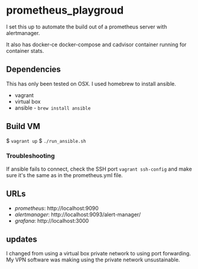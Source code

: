 # prometheus_playgroud

I set this up to automate the build out of a prometheus server with alertmanager.

It also has docker-ce docker-compose and cadvisor container running for container stats.

## Dependencies

This has only been tested on OSX. I used homebrew to install ansible.

  * vagrant
  * virtual box
  * ansible - `brew install ansible`

## Build VM

  $ `vagrant up`
  $ `./run_ansible.sh`


### Troubleshooting

If ansible fails to connect, check the SSH port `vagrant ssh-config` and make sure it's the same as in the prometheus.yml file.

## URLs

  * *prometheus*: http://localhost:9090
  * *alertmanager*: http://localhost:9093/alert-manager/
  * *grafana*: http://localhost:3000

## updates

I changed from using a virtual box private network to using port forwarding. My VPN software was making using the private network unsustainable.
